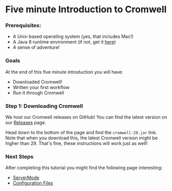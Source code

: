 # Five minute Introduction to Cromwell

### Prerequisites:

- A Unix-based operating system (yes, that includes Mac!)
- A Java 8 runtime environment (if not, get it [here](http://www.oracle.com/technetwork/java/javase/downloads/jre8-downloads-2133155.html))
- A sense of adventure!

### Goals

At the end of this five minute introduction you will have:

- Downloaded Cromwell!
- Written your first workflow
- Run it through Cromwell

### Step 1: Downloading Cromwell

We host our Cromwell releases on GitHub! You can find the latest version on our [Releases](https://github.com/broadinstitute/cromwell/releases/latest) page.

Head down to the bottom of the page and find the `cromwell-29.jar` link. Note that when you download this, the latest Cromwell version might be higher than 29. That's fine, these instructions will work just as well!





### Next Steps

After completing this tutorial you might find the following page interesting:

* [ServerMode](ServerMode)
* [Configuration Files](ConfigurationFiles)
